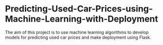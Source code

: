 # Predicting-Used-Car-Prices-using-Machine-Learning-with-Deployment
The aim of this project is to use machine learning algorithms to develop models for predicting used car prices and make deployment using Flask.
